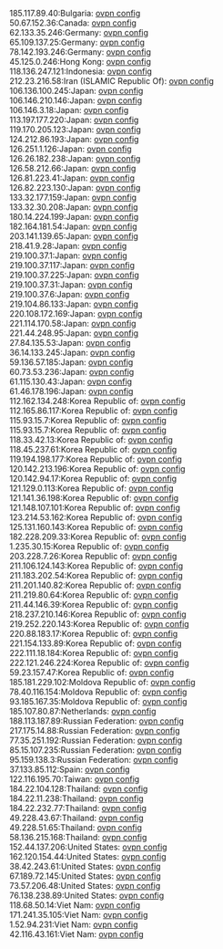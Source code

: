 185.117.89.40:Bulgaria: [ovpn config](vpn/185_117_89_40.ovpn)  
50.67.152.36:Canada: [ovpn config](vpn/50_67_152_36.ovpn)  
62.133.35.246:Germany: [ovpn config](vpn/62_133_35_246.ovpn)  
65.109.137.25:Germany: [ovpn config](vpn/65_109_137_25.ovpn)  
78.142.193.246:Germany: [ovpn config](vpn/78_142_193_246.ovpn)  
45.125.0.246:Hong Kong: [ovpn config](vpn/45_125_0_246.ovpn)  
118.136.247.121:Indonesia: [ovpn config](vpn/118_136_247_121.ovpn)  
212.23.216.58:Iran (ISLAMIC Republic Of): [ovpn config](vpn/212_23_216_58.ovpn)  
106.136.100.245:Japan: [ovpn config](vpn/106_136_100_245.ovpn)  
106.146.210.146:Japan: [ovpn config](vpn/106_146_210_146.ovpn)  
106.146.3.18:Japan: [ovpn config](vpn/106_146_3_18.ovpn)  
113.197.177.220:Japan: [ovpn config](vpn/113_197_177_220.ovpn)  
119.170.205.123:Japan: [ovpn config](vpn/119_170_205_123.ovpn)  
124.212.86.193:Japan: [ovpn config](vpn/124_212_86_193.ovpn)  
126.251.1.126:Japan: [ovpn config](vpn/126_251_1_126.ovpn)  
126.26.182.238:Japan: [ovpn config](vpn/126_26_182_238.ovpn)  
126.58.212.66:Japan: [ovpn config](vpn/126_58_212_66.ovpn)  
126.81.223.41:Japan: [ovpn config](vpn/126_81_223_41.ovpn)  
126.82.223.130:Japan: [ovpn config](vpn/126_82_223_130.ovpn)  
133.32.177.159:Japan: [ovpn config](vpn/133_32_177_159.ovpn)  
133.32.30.208:Japan: [ovpn config](vpn/133_32_30_208.ovpn)  
180.14.224.199:Japan: [ovpn config](vpn/180_14_224_199.ovpn)  
182.164.181.54:Japan: [ovpn config](vpn/182_164_181_54.ovpn)  
203.141.139.65:Japan: [ovpn config](vpn/203_141_139_65.ovpn)  
218.41.9.28:Japan: [ovpn config](vpn/218_41_9_28.ovpn)  
219.100.37.1:Japan: [ovpn config](vpn/219_100_37_1.ovpn)  
219.100.37.117:Japan: [ovpn config](vpn/219_100_37_117.ovpn)  
219.100.37.225:Japan: [ovpn config](vpn/219_100_37_225.ovpn)  
219.100.37.31:Japan: [ovpn config](vpn/219_100_37_31.ovpn)  
219.100.37.6:Japan: [ovpn config](vpn/219_100_37_6.ovpn)  
219.104.86.133:Japan: [ovpn config](vpn/219_104_86_133.ovpn)  
220.108.172.169:Japan: [ovpn config](vpn/220_108_172_169.ovpn)  
221.114.170.58:Japan: [ovpn config](vpn/221_114_170_58.ovpn)  
221.44.248.95:Japan: [ovpn config](vpn/221_44_248_95.ovpn)  
27.84.135.53:Japan: [ovpn config](vpn/27_84_135_53.ovpn)  
36.14.133.245:Japan: [ovpn config](vpn/36_14_133_245.ovpn)  
59.136.57.185:Japan: [ovpn config](vpn/59_136_57_185.ovpn)  
60.73.53.236:Japan: [ovpn config](vpn/60_73_53_236.ovpn)  
61.115.130.43:Japan: [ovpn config](vpn/61_115_130_43.ovpn)  
61.46.178.196:Japan: [ovpn config](vpn/61_46_178_196.ovpn)  
112.162.134.248:Korea Republic of: [ovpn config](vpn/112_162_134_248.ovpn)  
112.165.86.117:Korea Republic of: [ovpn config](vpn/112_165_86_117.ovpn)  
115.93.15.7:Korea Republic of: [ovpn config](vpn/115_93_15_7.ovpn)  
115.93.15.7:Korea Republic of: [ovpn config](vpn/115_93_15_7.ovpn)  
118.33.42.13:Korea Republic of: [ovpn config](vpn/118_33_42_13.ovpn)  
118.45.237.61:Korea Republic of: [ovpn config](vpn/118_45_237_61.ovpn)  
119.194.198.177:Korea Republic of: [ovpn config](vpn/119_194_198_177.ovpn)  
120.142.213.196:Korea Republic of: [ovpn config](vpn/120_142_213_196.ovpn)  
120.142.94.17:Korea Republic of: [ovpn config](vpn/120_142_94_17.ovpn)  
121.129.0.113:Korea Republic of: [ovpn config](vpn/121_129_0_113.ovpn)  
121.141.36.198:Korea Republic of: [ovpn config](vpn/121_141_36_198.ovpn)  
121.148.107.101:Korea Republic of: [ovpn config](vpn/121_148_107_101.ovpn)  
123.214.53.162:Korea Republic of: [ovpn config](vpn/123_214_53_162.ovpn)  
125.131.160.143:Korea Republic of: [ovpn config](vpn/125_131_160_143.ovpn)  
182.228.209.33:Korea Republic of: [ovpn config](vpn/182_228_209_33.ovpn)  
1.235.30.15:Korea Republic of: [ovpn config](vpn/1_235_30_15.ovpn)  
203.228.7.26:Korea Republic of: [ovpn config](vpn/203_228_7_26.ovpn)  
211.106.124.143:Korea Republic of: [ovpn config](vpn/211_106_124_143.ovpn)  
211.183.202.54:Korea Republic of: [ovpn config](vpn/211_183_202_54.ovpn)  
211.201.140.82:Korea Republic of: [ovpn config](vpn/211_201_140_82.ovpn)  
211.219.80.64:Korea Republic of: [ovpn config](vpn/211_219_80_64.ovpn)  
211.44.146.39:Korea Republic of: [ovpn config](vpn/211_44_146_39.ovpn)  
218.237.210.146:Korea Republic of: [ovpn config](vpn/218_237_210_146.ovpn)  
219.252.220.143:Korea Republic of: [ovpn config](vpn/219_252_220_143.ovpn)  
220.88.183.17:Korea Republic of: [ovpn config](vpn/220_88_183_17.ovpn)  
221.154.133.89:Korea Republic of: [ovpn config](vpn/221_154_133_89.ovpn)  
222.111.18.184:Korea Republic of: [ovpn config](vpn/222_111_18_184.ovpn)  
222.121.246.224:Korea Republic of: [ovpn config](vpn/222_121_246_224.ovpn)  
59.23.157.47:Korea Republic of: [ovpn config](vpn/59_23_157_47.ovpn)  
185.181.229.102:Moldova Republic of: [ovpn config](vpn/185_181_229_102.ovpn)  
78.40.116.154:Moldova Republic of: [ovpn config](vpn/78_40_116_154.ovpn)  
93.185.167.35:Moldova Republic of: [ovpn config](vpn/93_185_167_35.ovpn)  
185.107.80.87:Netherlands: [ovpn config](vpn/185_107_80_87.ovpn)  
188.113.187.89:Russian Federation: [ovpn config](vpn/188_113_187_89.ovpn)  
217.175.14.88:Russian Federation: [ovpn config](vpn/217_175_14_88.ovpn)  
77.35.251.192:Russian Federation: [ovpn config](vpn/77_35_251_192.ovpn)  
85.15.107.235:Russian Federation: [ovpn config](vpn/85_15_107_235.ovpn)  
95.159.138.3:Russian Federation: [ovpn config](vpn/95_159_138_3.ovpn)  
37.133.85.112:Spain: [ovpn config](vpn/37_133_85_112.ovpn)  
122.116.195.70:Taiwan: [ovpn config](vpn/122_116_195_70.ovpn)  
184.22.104.128:Thailand: [ovpn config](vpn/184_22_104_128.ovpn)  
184.22.11.238:Thailand: [ovpn config](vpn/184_22_11_238.ovpn)  
184.22.232.77:Thailand: [ovpn config](vpn/184_22_232_77.ovpn)  
49.228.43.67:Thailand: [ovpn config](vpn/49_228_43_67.ovpn)  
49.228.51.65:Thailand: [ovpn config](vpn/49_228_51_65.ovpn)  
58.136.215.168:Thailand: [ovpn config](vpn/58_136_215_168.ovpn)  
152.44.137.206:United States: [ovpn config](vpn/152_44_137_206.ovpn)  
162.120.154.44:United States: [ovpn config](vpn/162_120_154_44.ovpn)  
38.42.243.61:United States: [ovpn config](vpn/38_42_243_61.ovpn)  
67.189.72.145:United States: [ovpn config](vpn/67_189_72_145.ovpn)  
73.57.206.48:United States: [ovpn config](vpn/73_57_206_48.ovpn)  
76.138.238.89:United States: [ovpn config](vpn/76_138_238_89.ovpn)  
118.68.50.14:Viet Nam: [ovpn config](vpn/118_68_50_14.ovpn)  
171.241.35.105:Viet Nam: [ovpn config](vpn/171_241_35_105.ovpn)  
1.52.94.231:Viet Nam: [ovpn config](vpn/1_52_94_231.ovpn)  
42.116.43.161:Viet Nam: [ovpn config](vpn/42_116_43_161.ovpn)  

